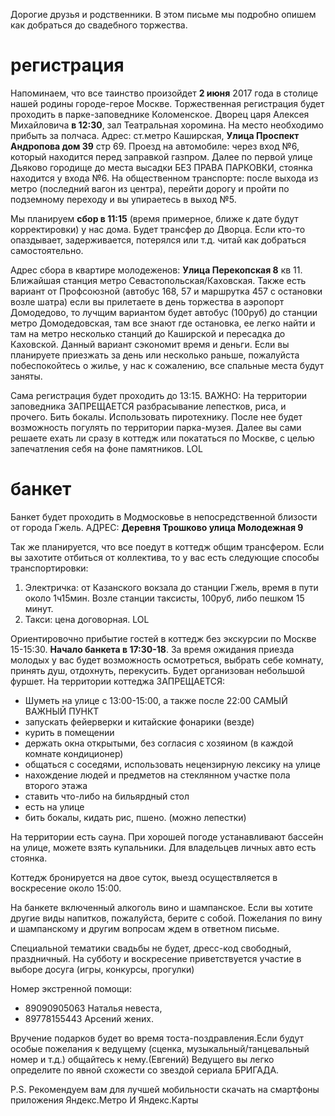Дорогие друзья и родственники.
В этом письме мы подробно опишем как добраться до свадебного торжества.

# регистрация
Напоминаем, что все таинство произойдет **2 июня** 2017 года в столице нашей родины городе-герое Москве.
Торжественная регистрация будет проходить в парке-заповеднике Коломенское. Дворец царя Алексея Михайловича **в 12:30**, зал Театральная хоромина.
На место необходимо прибыть за полчаса.
Адрес: ст.метро Каширская, **Улица Проспект Андропова дом 39** стр 69.
Проезд на автомобиле: через вход №6, который находится перед заправкой газпром. Далее по первой улице Дьяково городище до места высадки БЕЗ ПРАВА ПАРКОВКИ, стоянка находится у входа №6.
На общественном транспорте: после выхода из метро (последний вагон из центра), перейти дорогу и пройти по подземному переходу и вы упираетесь в выход №5.

Мы планируем **сбор в 11:15** (время примерное, ближе к дате будут корректировки) у нас дома. Будет трансфер до Дворца.
Если кто-то опаздывает, задерживается, потерялся или т.д. читай как добраться самостоятельно.

Адрес сбора в квартире молодеженов: **Улица Перекопская 8** кв 11. Ближайшая станция метро Севастопольская/Каховская. Также есть вариант от Профсоюзной (автобус 168, 57 и маршрутка 457 с остановки возле шатра)
если вы прилетаете в день торжества в аэропорт Домодедово, то лучщим вариантом будет автобус (100руб) до станции метро Домодедовская, там все знают где остановка, ее легко найти и там на метро несколько станций до Каширской и пересадка до Каховской.
Данный вариант сэкономит время и деньги.
Если вы планируете приезжать за день или несколько раньше, пожалуйста побеспокойтесь о жилье, у нас к сожалению, все спальные места будут заняты.

Сама регистрация будет проходить до 13:15.
ВАЖНО: На территории заповедника ЗАПРЕЩАЕТСЯ разбрасывание лепестков, риса, и прочего. Бить бокалы. Использовать пиротехнику.
После нее будет возможность погулять по территории парка-музея. Далее вы сами решаете ехать ли сразу в коттедж или покататься по Москве, с целью запечатления себя на фоне памятников. LOL

# банкет
Банкет будет проходить в Модмосковье в непосредственной близости от города Гжель. АДРЕС: **Деревня Трошково улица Молодежная 9**

Так же планируется, что все поедут в коттедж общим трансфером. Если вы захотите отбиться от коллектива, то у вас есть следующие способы транспортировки:
1. Электричка: от Казанского вокзала до станции Гжель, время в пути около 1ч15мин. Возле станции таксисты, 100руб, либо пешком 15 минут.
2. Такси: цена договорная. LOL

Ориентировочно прибытие гостей в коттедж без экскурсии по Москве 15-15:30. **Начало банкета в 17:30-18**.
За время ожидания приезда молодых у вас будет возможность осмотреться, выбрать себе комнату, принять душ, отдохнуть, перекусить. Будет организован небольшой фуршет.
На территории коттеджа ЗАПРЕЩАЕТСЯ:
- Шуметь на улице с 13:00-15:00, а также после 22:00 САМЫЙ ВАЖНЫЙ ПУНКТ
- запускать фейерверки и китайские фонарики (везде)
- курить в помещении
- держать окна открытыми, без согласия с хозяином (в каждой комнате кондиционер)
- общаться с соседями, использовать нецензирную лексику на улице
- нахождение людей и предметов на стеклянном участке пола второго этажа
- ставить что-либо на бильярдный стол
- есть на улице
- бить бокалы, кидать рис, пшено. (можно лепестки)

На территории есть сауна. При хорошей погоде устанавливают бассейн на улице, можете взять купальники.
Для владельцев личных авто есть стоянка.

Коттедж бронируется на двое суток, выезд осуществляется в воскресение около 15:00.

На банкете включенный алкоголь вино и шампанское. Если вы хотите другие виды напитков, пожалуйста, берите с собой.
Пожелания по вину и шампанскому и другим вопросам ждем в ответном письме.

Специальной тематики свадьбы не будет, дресс-код свободный, праздничный. На субботу и воскресение приветствуется участие в выборе досуга (игры, конкурсы, прогулки)

Номер экстренной помощи:
- 89090905063 Наталья невеста,
- 89778155443 Арсений жених.

Вручение подарков будет во время тоста-поздравления.Если будут особые пожелания к ведущему  (сценка, музыкальный/танцевальный номер и т.д.) общайтесь к нему.(Евгений)
Ведущего вы легко определите по явной схожести со звездой сериала БРИГАДА.

P.S. Рекомендуем вам для лучшей мобильности скачать на смартфоны приложения Яндекс.Метро И Яндекс.Карты
